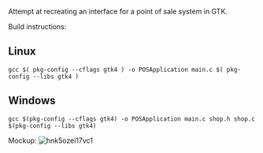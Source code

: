 Attempt at recreating an interface for a point of sale system in GTK. 

Build instructions:

## Linux
```
gcc $( pkg-config --cflags gtk4 ) -o POSApplication main.c $( pkg-config --libs gtk4 )
```
## Windows
```
gcc $(pkg-config --cflags gtk4) -o POSApplication main.c shop.h shop.c $(pkg-config --libs gtk4)
```
Mockup:
![hnk5ozei17vc1](https://github.com/vancha/GTKPOS/assets/9658702/145e44b9-e493-4f59-804d-7cc2057d51b4)
